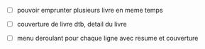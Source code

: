 
- [ ] pouvoir emprunter plusieurs livre en meme temps
- [ ] couverture de livre dtb, detail du livre
- [ ] menu deroulant pour chaque ligne avec resume et couverture
 